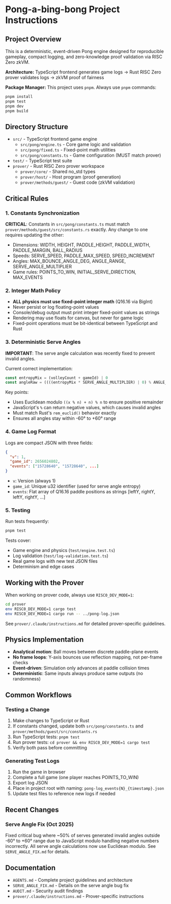 # Pong-a-bing-bong Project Instructions

## Project Overview

This is a deterministic, event-driven Pong engine designed for reproducible gameplay, compact logging, and zero-knowledge proof validation via RISC Zero zkVM.

**Architecture:** TypeScript frontend generates game logs → Rust RISC Zero prover validates logs → zkVM proof of fairness

**Package Manager:** This project uses `pnpm`. Always use `pnpm` commands:
```bash
pnpm install
pnpm test
pnpm dev
pnpm build
```

## Directory Structure

- `src/` - TypeScript frontend game engine
  - `src/pong/engine.ts` - Core game logic and validation
  - `src/pong/fixed.ts` - Fixed-point math utilities
  - `src/pong/constants.ts` - Game configuration (MUST match prover)
- `test/` - TypeScript test suite
- `prover/` - Rust RISC Zero prover workspace
  - `prover/core/` - Shared no_std types
  - `prover/host/` - Host program (proof generation)
  - `prover/methods/guest/` - Guest code (zkVM validation)

## Critical Rules

### 1. Constants Synchronization

**CRITICAL**: Constants in `src/pong/constants.ts` must match `prover/methods/guest/src/constants.rs` exactly. Any change to one requires updating the other:

- Dimensions: WIDTH, HEIGHT, PADDLE_HEIGHT, PADDLE_WIDTH, PADDLE_MARGIN, BALL_RADIUS
- Speeds: SERVE_SPEED, PADDLE_MAX_SPEED, SPEED_INCREMENT
- Angles: MAX_BOUNCE_ANGLE_DEG, ANGLE_RANGE, SERVE_ANGLE_MULTIPLIER
- Game rules: POINTS_TO_WIN, INITIAL_SERVE_DIRECTION, MAX_EVENTS

### 2. Integer Math Policy

- **ALL physics must use fixed-point integer math** (Q16.16 via BigInt)
- Never persist or log floating-point values
- Console/debug output must print integer fixed-point values as strings
- Rendering may use floats for canvas, but never for game logic
- Fixed-point operations must be bit-identical between TypeScript and Rust

### 3. Deterministic Serve Angles

**IMPORTANT**: The serve angle calculation was recently fixed to prevent invalid angles.

Current correct implementation:
```typescript
const entropyMix = (volleyCount + gameId) | 0
const angleRaw = ((((entropyMix * SERVE_ANGLE_MULTIPLIER) | 0) % ANGLE_RANGE) + ANGLE_RANGE) % ANGLE_RANGE - MAX_BOUNCE_ANGLE_DEG
```

Key points:
- Uses Euclidean modulo `((x % n) + n) % n` to ensure positive remainder
- JavaScript's `%` can return negative values, which causes invalid angles
- Must match Rust's `rem_euclid()` behavior exactly
- Ensures all angles stay within -60° to +60° range

### 4. Game Log Format

Logs are compact JSON with three fields:
```json
{
  "v": 1,
  "game_id": 2656024802,
  "events": ["15728640", "15728640", ...]
}
```

- `v`: Version (always 1)
- `game_id`: Unique u32 identifier (used for serve angle entropy)
- `events`: Flat array of Q16.16 paddle positions as strings [leftY, rightY, leftY, rightY, ...]

### 5. Testing

Run tests frequently:
```bash
pnpm test
```

Tests cover:
- Game engine and physics (`test/engine.test.ts`)
- Log validation (`test/log-validation.test.ts`)
- Real game logs with new test JSON files
- Determinism and edge cases

## Working with the Prover

When working on prover code, always use `RISC0_DEV_MODE=1`:
```bash
cd prover
env RISC0_DEV_MODE=1 cargo test
env RISC0_DEV_MODE=1 cargo run -- ../pong-log.json
```

See `prover/.claude/instructions.md` for detailed prover-specific guidelines.

## Physics Implementation

- **Analytical motion**: Ball moves between discrete paddle-plane events
- **No frame loops**: Y-axis bounces use reflection mapping, not per-frame checks
- **Event-driven**: Simulation only advances at paddle collision times
- **Deterministic**: Same inputs always produce same outputs (no randomness)

## Common Workflows

### Testing a Change

1. Make changes to TypeScript or Rust
2. If constants changed, update both `src/pong/constants.ts` and `prover/methods/guest/src/constants.rs`
3. Run TypeScript tests: `pnpm test`
4. Run prover tests: `cd prover && env RISC0_DEV_MODE=1 cargo test`
5. Verify both pass before committing

### Generating Test Logs

1. Run the game in browser
2. Complete a full game (one player reaches POINTS_TO_WIN)
3. Export log JSON
4. Place in project root with naming: `pong-log_events{N}_{timestamp}.json`
5. Update test files to reference new logs if needed

## Recent Changes

### Serve Angle Fix (Oct 2025)

Fixed critical bug where ~50% of serves generated invalid angles outside -60° to +60° range due to JavaScript modulo handling negative numbers incorrectly. All serve angle calculations now use Euclidean modulo. See `SERVE_ANGLE_FIX.md` for details.

## Documentation

- `AGENTS.md` - Complete project guidelines and architecture
- `SERVE_ANGLE_FIX.md` - Details on the serve angle bug fix
- `AUDIT.md` - Security audit findings
- `prover/.claude/instructions.md` - Prover-specific instructions
